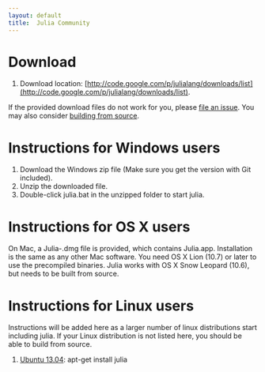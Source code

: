 ```yaml
---
layout: default
title:  Julia Community
---
```


# Download

1. Download location: [http://code.google.com/p/julialang/downloads/list](http://code.google.com/p/julialang/downloads/list).

If the provided download files do not work for you, please [file an issue](https://github.com/JuliaLang/julia/issues). You may also consider [building from source](https://github.com/JuliaLang/julia).

# Instructions for Windows users

1. Download the Windows zip file (Make sure you get the version with Git included).
2. Unzip the downloaded file.
3. Double-click julia.bat in the unzipped folder to start julia.

# Instructions for OS X users

On Mac, a Julia-<ver>.dmg file is provided, which contains Julia.app. Installation is the same as any other Mac software. You need OS X Lion (10.7) or later to use the precompiled binaries. Julia works with OS X Snow Leopard (10.6), but needs to be built from source.

# Instructions for Linux users

Instructions will be added here as a larger number of linux distributions start including julia. If your Linux distribution is not listed here, you should be able to build from source.

1. [Ubuntu 13.04](http://packages.ubuntu.com/raring/julia): apt-get install julia
